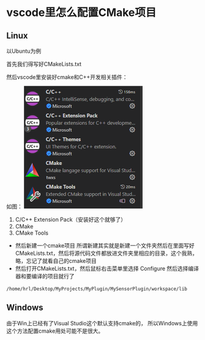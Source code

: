 # vscode里怎么配置CMake项目

## Linux

以Ubuntu为例

首先我们得写好CMakeLists.txt

然后vscode里安装好cmake和C++开发相关插件：

如图：
![](asset/cmake-plugins.png)

1. C/C++ Extension Pack（安装好这个就够了）
2. CMake
3. CMake Tools

* 然后新建一个cmake项目
所谓新建其实就是新建一个文件夹然后在里面写好CMakeLists.txt，然后将源代码文件都放进文件夹里相应的目录，这个我熟，略，忘记了就看自己的cmake项目
* 然后打开CMakeLists.txt，然后鼠标右击菜单里选择 Configure
然后选择编译器和要编译的项目就行了

`/home/hrl/Desktop/MyProjects/MyPlugin/MySensorPlugin/workspace/lib`

## Windows

由于Win上已经有了Visual Studio这个默认支持cmake的，
所以Windows上使用这个方法配置cmake用处可能不是很大。
